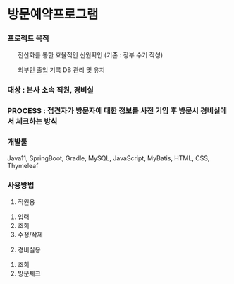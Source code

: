 # 방문예약프로그램

### 프로젝트 목적
<ol>전산화를 통한 효율적인 신원확인 (기존 : 장부 수기 작성)</ol>
<ol>외부인 출입 기록 DB 관리 및 유지</ol>

### 대상 : 본사 소속 직원, 경비실

### PROCESS : 접견자가 방문자에 대한 정보를 사전 기입 후 방문시 경비실에서 체크하는 방식

### 개발툴
Java11, SpringBoot, Gradle, MySQL, JavaScript, MyBatis, HTML, CSS, Thymeleaf
### 사용방법  
1. 직원용
  1) 입력
  2) 조회  
  3) 수정/삭제
2. 경비실용
  1) 조회
  2) 방문체크
